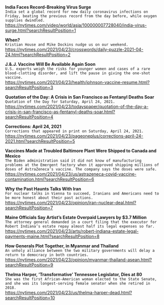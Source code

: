 **India Faces Record-Breaking Virus Surge**\
`India set a global record for new daily coronavirus infections on Friday, beating the previous record from the day before, while oxygen supplies dwindled.`\
https://nytimes.com/video/world/asia/100000007728040/india-virus-surge.html?searchResultPosition=1

**When?**\
`Kristian House and Mike Dockins nudge us on our weekend.`\
https://nytimes.com/2021/04/23/crosswords/daily-puzzle-2021-04-24.html?searchResultPosition=2

**J.&.J. Vaccine Will Be Available Again Soon**\
`U.S. experts weigh the risks for younger women and cases of a rare blood-clotting disorder, and lift the pause in giving the one-shot vaccine.`\
https://nytimes.com/2021/04/23/health/johnson-vaccine-resume.html?searchResultPosition=3

**Quotation of the Day: A Crisis in San Francisco as Fentanyl Deaths Soar**\
`Quotation of the Day for Saturday, April 24, 2021.`\
https://nytimes.com/2021/04/23/todayspaper/quotation-of-the-day-a-crisis-in-san-francisco-as-fentanyl-deaths-soar.html?searchResultPosition=4

**Corrections: April 24, 2021**\
`Corrections that appeared in print on Saturday, April 24, 2021.`\
https://nytimes.com/2021/04/23/pageoneplus/corrections-april-24-2021.html?searchResultPosition=5

**Vaccines Made at Troubled Baltimore Plant Were Shipped to Canada and Mexico**\
`The Biden administration said it did not know of manufacturing problems at the Emergent factory when it approved shipping millions of doses of AstraZeneca’s vaccine. The company says the doses were safe.`\
https://nytimes.com/2021/04/23/us/astrazeneca-covid-vaccine-contamination.html?searchResultPosition=6

**Why the Past Haunts Talks With Iran**\
`For nuclear talks in Vienna to succeed, Iranians and Americans need to be more honest about their past actions.`\
https://nytimes.com/2021/04/23/opinion/iran-nuclear-deal.html?searchResultPosition=7

**Maine Officials Say Artist’s Estate Overpaid Lawyers by $3.7 Million**\
`The attorney general demanded in a court filing that the executor for Robert Indiana’s estate repay almost half its legal expenses so far.`\
https://nytimes.com/2021/04/23/arts/robert-indiana-estate-legal-payments-maine.html?searchResultPosition=8

**How Generals Plot Together, in Myanmar and Thailand**\
`An unholy alliance between the two military governments will delay a return to democracy in both countries.`\
https://nytimes.com/2021/04/23/opinion/myanmar-thailand-asean.html?searchResultPosition=9

**Thelma Harper, ‘Transformative’ Tennessee Legislator, Dies at 80**\
`She was the first African-American woman elected to the State Senate, and she was its longest-serving female senator when she retired in 2018.`\
https://nytimes.com/2021/04/23/us/thelma-harper-dead.html?searchResultPosition=10

